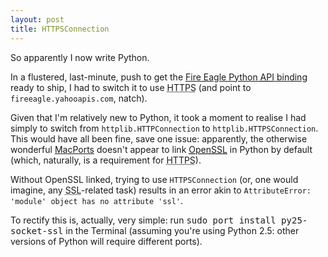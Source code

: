 ```yaml
---
layout: post
title: HTTPSConnection
---
```

So apparently I now write Python.

In a flustered, last-minute, push to get the [Fire Eagle Python <acronym title="Application Programming Interface">API</acronym> binding][Fire Eagle Python binding] ready to ship, I had to switch it to use <acronym title="Secure HyperText Transfer Protocol">HTTPS</acronym> (and point to `fireeagle.yahooapis.com`, natch).

Given that I'm relatively new to Python, it took a moment to realise I had simply to switch from `httplib.HTTPConnection` to `httplib.HTTPSConnection`. This would have all been fine, save one issue: apparently, the otherwise wonderful [MacPorts][] doesn't appear to link [<abbr title="Open Secure Sockets Layer">OpenSSL</abbr>][OpenSSL] in Python by default (which, naturally, is a requirement for <acronym title="Secure HyperText Transfer Protocol">HTTPS</acronym>).

Without OpenSSL linked, trying to use `HTTPSConnection` (or, one would imagine, any <acronym title="Secure Sockets Layer">SSL</acronym>-related task) results in an error akin to `AttributeError: 'module' object has no attribute 'ssl'`.

To rectify this is, actually, very simple: run <kbd>sudo port install py25-socket-ssl</kbd> in the Terminal (assuming you're using Python 2.5: other versions of Python will require different ports).


[Fire Eagle Python binding]: http://fireeagle.com/developer/
[MacPorts]:                  http://macports.org/
[OpenSSL]:                   http://www.openssl.org/
